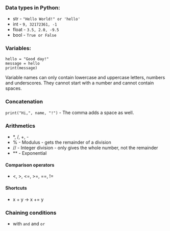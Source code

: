 ### Data types in Python: 
- str - ```"Hello World!" or 'hello'```
- int - ```9, 32172361, -1```
- float - ```3.5, 2.0, -9.5```
- bool  - ```True or False```

### Variables:

```hello = "Good day!"```\
```message = hello```\
```print(message)```

Variable names can only contain lowercase and uppercase letters, numbers and underscores.
They cannot start with a number and cannot contain spaces.

### Concatenation
```print("Hi,", name, "!")``` - The comma adds a space as well.

### Arithmetics
- *, /, +, - 
- % - Modulus - gets the remainder of a division
- // - Integer division - only gives the whole number, not the remainder
- ** - Exponential

#### Comparison operators
- <, >, <=, >=, ==, !=

#### Shortcuts
- x + y -> x += y

### Chaining conditions
- with ```and``` and ```or```